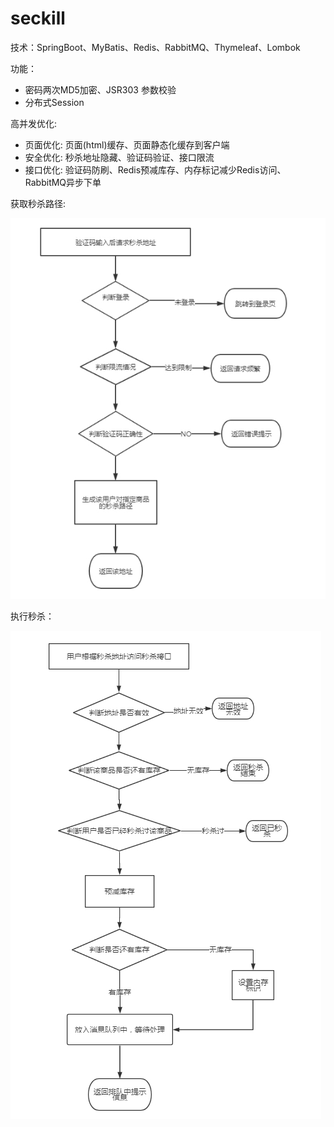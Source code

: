 # seckill
技术：SpringBoot、MyBatis、Redis、RabbitMQ、Thymeleaf、Lombok

功能：
- 密码两次MD5加密、JSR303 参数校验
- 分布式Session

高并发优化:
- 页面优化: 页面(html)缓存、页面静态化缓存到客户端
- 安全优化: 秒杀地址隐藏、验证码验证、接口限流
- 接口优化: 验证码防刷、Redis预减库存、内存标记减少Redis访问、RabbitMQ异步下单





获取秒杀路径:   

![](pic/seckill-path.jpg)



执行秒杀：  

![](pic/seckill.jpg)







